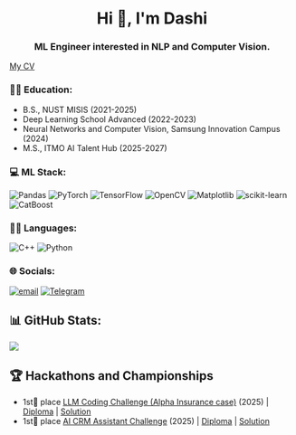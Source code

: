 <h1 align="center">Hi 👋, I'm Dashi</h1>
<h3 align="center">ML Engineer interested in NLP and Computer Vision.</h3>

[My CV](https://disk.yandex.ru/i/VRKGEB_pdaiF3g)

### 👨‍🎓 Education:

- B.S., NUST MISIS (2021-2025)  
- Deep Learning School Advanced (2022-2023)  
- Neural Networks and Computer Vision, Samsung Innovation Campus (2024)
- M.S., ITMO AI Talent Hub (2025-2027)


### 💻 ML Stack:
![Pandas](https://img.shields.io/badge/pandas-%23150458.svg?style=for-the-badge&logo=pandas&logoColor=white) 
![PyTorch](https://img.shields.io/badge/PyTorch-%23EE4C2C.svg?style=for-the-badge&logo=PyTorch&logoColor=white) 
![TensorFlow](https://img.shields.io/badge/TensorFlow-%23FF6F00.svg?style=for-the-badge&logo=TensorFlow&logoColor=white) 
![OpenCV](https://img.shields.io/badge/opencv-%23white.svg?style=for-the-badge&logo=opencv&logoColor=white) 
![Matplotlib](https://img.shields.io/badge/Matplotlib-%23ffffff.svg?style=for-the-badge&logo=Matplotlib&logoColor=black) 
![scikit-learn](https://img.shields.io/badge/scikit--learn-%23F7931E.svg?style=for-the-badge&logo=scikit-learn&logoColor=white) 
![CatBoost](https://img.shields.io/badge/CatBoost-%23ffcc00.svg?style=for-the-badge&logo=catboost&logoColor=black)  


### 🧑‍💻 Languages:

![C++](https://img.shields.io/badge/c++-%2300599C.svg?style=for-the-badge&logo=c%2B%2B&logoColor=white) 
![Python](https://img.shields.io/badge/python-3670A0?style=for-the-badge&logo=python&logoColor=ffdd54) 

### 🌐 Socials:
[![email](https://img.shields.io/badge/Email-D14836?logo=gmail&logoColor=white)](mailto:megres1337@mail.ru) 
[![Telegram](https://img.shields.io/badge/Telegram-2CA5E0?logo=telegram&logoColor=white)](https://t.me/dashik1337)

## 📊 GitHub Stats:
![](https://github-readme-stats.vercel.app/api?username=Dashibug&theme=merko&hide_border=true&include_all_commits=false&count_private=false)<br/>


## 🏆 Hackathons and Championships
- 1st🥇 place [LLM Coding Challenge (Alpha Insurance case)](http://llm-challenge.com) (2025) | [Diploma](https://disk.yandex.ru/i/219QJztZcuuFNQ) | [Solution](https://github.com/ez3nx/llm-coding-challenge)
- 1st🥇 place [AI CRM Assistant Challenge](https://codenrock.com/en/contests/ai-crm-2025/) (2025) | [Diploma](https://disk.yandex.ru/i/uViWLLwKzqlngQ) | [Solution](https://github.com/Dashibug/AI-CRM-Assistant-Challenge)

<!-- Proudly created with GPRM ( https://gprm.itsvg.in ) -->
